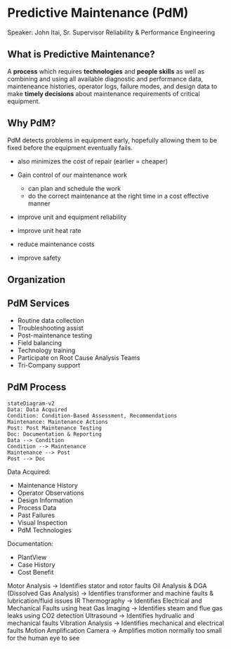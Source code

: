 # Predictive Maintenance (PdM)
Speaker: John Itai, Sr. Supervisor Reliability & Performance Engineering

## What is Predictive Maintenance?
A **process** which requires **technologies** and **people skills** as well as combining and using all available diagnostic and performance data, mainteneance histories, operator logs, failure modes, and design data to make **timely decisions** about maintenance requirements of critical equipment.

## Why PdM?
PdM detects problems in equipment early, hopefully allowing them to be fixed before the equipment eventually fails.
-	also minimizes the cost of repair (earlier = cheaper)

-	Gain control of our maintenance work
	-	can plan and schedule the work
	-	do the correct maintenance at the right time in a cost effective manner
-	improve unit and equipment reliability
-	improve unit heat rate
-	reduce maintenance costs
-	improve safety

## Organization

## PdM Services
-	Routine data collection
-	Troubleshooting assist
-	Post-maintenance testing
-	Field balancing
-	Technology training
-	Participate on Root Cause Analysis Teams
-	Tri-Company support

## PdM Process
```mermaid
stateDiagram-v2
Data: Data Acquired
Condition: Condition-Based Assessment, Recommendations
Maintenance: Maintenance Actions
Post: Post Maintenance Testing
Doc: Documentation & Reporting
Data --> Condition
Condition --> Maintenance
Maintenance --> Post
Post --> Doc
```

Data Acquired:
-	Maintenance History
-	Operator Observations
-	Design Information
-	Process Data
-	Past Failures
-	Visual Inspection
-	PdM Technologies

Documentation:
-	PlantView
-	Case History
-	Cost Benefit

Motor Analysis -> Identifies stator and rotor faults
Oil Analysis & DGA (Dissolved Gas Analysis) -> Identifies transformer and machine faults & lubrication/fluid issues
IR Thermography -> Identifies Electrical and Mechanical Faults using heat
Gas Imaging -> Identifies steam and flue gas leaks using CO2 detection
Ultrasound -> Identifies hydrualic and mechanical faults
Vibration Analysis -> Identifies mechanical and electrical faults
Motion Amplification Camera -> Amplifies motion normally too small for the human eye to see